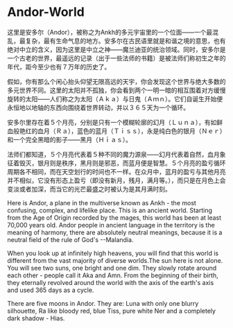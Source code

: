 # Andor-World
这里是安多尔（Andor），被称之为Ankh的多元宇宙里的一个位面——一个最混乱，最复杂，最有生命气息的地方。安多尔在古民语里就是和谐之境的意思，也有绝对中立的含义，因为这里是中立之神——魔兰迪亚的统治领域。同时，安多尔是一个古老的世界，最遥远的记录（出于一些法师的书籍）是被法师们称初生之年的年代，距今至少也有７万年的历史了。

假如，你有那么个闲心抬头仰望无限高远的天宇，你会发现这个世界与绝大多数的多元世界不同。这里的太阳并不孤独，你会看到两个一明一暗的相互围着对方缓慢旋转的太阳——人们称之为太阳（Ａｋａ）与日鬼（Ａｍｎ）。它们自诞生开始便永恒地以地轴的东西向围绕着世界转动，并以３６５天为一个循环。

安多尔里存在着５个月亮，分别是只有一个模糊轮廓的幻月（Ｌｕｎａ），有如鲜血般艳红的血月（Ｒａ），蓝色的蓝月（Ｔｉｓｓ），永是纯白色的银月（Ｎｅｒ）和一个完全黑暗的影子——黑月（Ｈｉａｓ）。

法师们都知道，５个月亮代表着５种不同的魔力源泉——幻月代表着自然，血月象征着毁灭，银月则是秩序，黑月则是邪恶，而蓝月便是智慧。５个月亮的盈亏循环周期各不相同，而在天空划行的时间也不一样。在众月中，蓝月的盈亏与其他月亮并不相似，它没有形态上盈亏（即没有新月，残月，满月等。），而只是在月色上会变淡或者加深，而当它的光芒最盛之时被认为是其月满时刻。

Here is Andor, a plane in the multiverse known as Ankh - the most confusing, complex, and lifelike place. This is an ancient world. Starting from the Age of Origin recorded by the mages, this world has been at least 70,000 years old.
Andor people in ancient language in the territory is the meaning of harmony, there are absolutely neutral meanings, because it is a neutral field of the rule of God's --Malandia.

When you look up at infinitely high heavens, you will find that this world is different from the vast majority of diverse worlds.The sun here is not alone. You will see two suns, one bright and one dim. They slowly rotate around each other - people call it Aka and Amn. From the beginning of their birth, they eternally revolved around the world with the axis of the earth's axis and used 365 days as a cycle.

There are five moons in Andor. They are: Luna with only one blurry silhouette, Ra like bloody red, blue Tiss, pure white Ner and a completely dark shadow - Hias.
